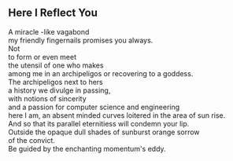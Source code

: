 Here I Reflect You
------------------
A miracle -like vagabond  
my friendly fingernails promises you always.  
Not  
to form or even meet  
the utensil of one who makes  
among me in an archipeligos or recovering to a goddess.  
The archipeligos next to hers  
a history we divulge in passing,  
with notions of sincerity  
and a passion for computer science and engineering  
here I am, an absent minded curves loitered in the area of sun rise.  
And so that its parallel eternitiess will condemn your lip.  
Outside the opaque dull shades of sunburst orange sorrow  
of the convict.  
Be guided by the enchanting momentum's eddy.  
